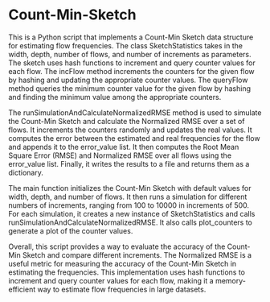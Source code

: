 # Count-Min-Sketch
This is a Python script that implements a Count-Min Sketch data structure for estimating flow frequencies. The class SketchStatistics takes in the width, depth, number of flows, and number of increments as parameters. The sketch uses hash functions to increment and query counter values for each flow. The incFlow method increments the counters for the given flow by hashing and updating the appropriate counter values. The queryFlow method queries the minimum counter value for the given flow by hashing and finding the minimum value among the appropriate counters.

The runSimulationAndCalculateNormalizedRMSE method is used to simulate the Count-Min Sketch and calculate the Normalized RMSE over a set of flows. It increments the counters randomly and updates the real values. It computes the error between the estimated and real frequencies for the flow and appends it to the error_value list. It then computes the Root Mean Square Error (RMSE) and Normalized RMSE over all flows using the error_value list. Finally, it writes the results to a file and returns them as a dictionary.

The main function initializes the Count-Min Sketch with default values for width, depth, and number of flows. It then runs a simulation for different numbers of increments, ranging from 100 to 10000 in increments of 500. For each simulation, it creates a new instance of SketchStatistics and calls runSimulationAndCalculateNormalizedRMSE. It also calls plot_counters to generate a plot of the counter values.

Overall, this script provides a way to evaluate the accuracy of the Count-Min Sketch and compare different increments. The Normalized RMSE is a useful metric for measuring the accuracy of the Count-Min Sketch in estimating the frequencies. This implementation uses hash functions to increment and query counter values for each flow, making it a memory-efficient way to estimate flow frequencies in large datasets.
